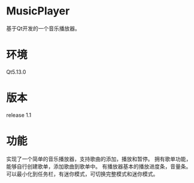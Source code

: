 # MusicPlayer
基于Qt开发的一个音乐播放器。

# 环境
Qt5.13.0

# 版本
release 1.1

# 功能
实现了一个简单的音乐播放器，支持歌曲的添加，播放和暂停。
拥有歌单功能，能够自行创建歌单，添加歌曲到歌单中。
有播放器基本的播放进度条，音量条。
可以最小化到任务栏，有迷你模式，可切换完整模式和迷你模式。
